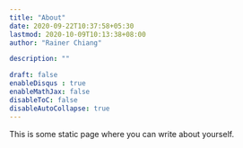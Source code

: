 ```yaml
---
title: "About"
date: 2020-09-22T10:37:58+05:30
lastmod: 2020-10-09T10:13:38+08:00
author: "Rainer Chiang"

description: ""

draft: false
enableDisqus : true
enableMathJax: false
disableToC: false
disableAutoCollapse: true
---
```


This is some static page where you can write about yourself.
